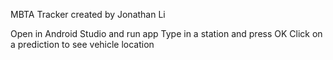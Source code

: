 MBTA Tracker
created by Jonathan Li

Open in Android Studio and run app
Type in a station and press OK
Click on a prediction to see vehicle location